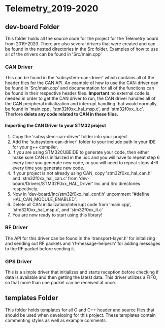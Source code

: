 # Telemetry_2019-2020
## dev-board Folder
This folder holds all the source code for the project for the Telemetry board from 2019-2020. There are also several drivers that were created and can be found in the nested directories in the Src folder. Examples of how to use all of the drivers can be found in 'Src/main.cpp'
### CAN Driver
This can be found in the 'subsystem-can-driver' which contains all of the header files for the CAN API. An example of how to use the CAN-driver can be found in 'Src/main.cpp' and documentation for all of the functions can be found in their respective header files. **Important** no external code is needed in order to get the CAN driver to run, the CAN driver handles all of the CAN peripheral initialization and interrupt handling that would normally be found in 'main.cpp', 'stm32f0xx_hal_msp.c', and 'stm32f0xx_it.c'. Therfore **delete any code related to CAN in these files.**
#### Importing the CAN Driver to your STM32 project
1. Copy the 'subsystem-can-driver' folder into your project
2. Add the 'subsystem-can-driver' folder to your include path in your IDE for your g++ compiler.
3. If you are using STM32CUBEIDE to generate your code, then either make sure CAN is initialized in the .ioc and you will have to repeat step 6 every time you generate new code, or you will need to repeat steps 4-6 every time you generate new code.
4. If your project is not already using CAN, copy 'stm32f0xx_hal_can.h' and 'stm32f0xx_hal_can.c' from 'dev-board/Drivers/STM32F0xx_HAL_Driver' Inc and Src directories respectively.
5. Now in 'dev-board/Inc/stm32f0xx_hal_conf.h' uncomment “#define HAL_CAN_MODULE_ENABLED”.
6. Delete all CAN initialization/interrupt code from 'main.cpp', 'stm32f0xx_hal_msp.c', and 'stm32f0xx_it.c'
7. You are now ready to start using this library!
### RF Driver
The API for this driver can be found in the 'transport-layer.h' for initalizing and sending out RF packets and 'rf-message-helper.h' for adding messages to the RF packet before sending it.
### GPS Driver
This is a simple driver that initializes and starts reception before checking if data is available and then getting the latest data. This driver utilizes a FIFO, so that more than one packet can be received at once.
## templates Folder
This folder holds templates for all C and C++ header and source files that should be used when developing for this project. These templates contain commenting styles as well as example comments. 

